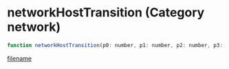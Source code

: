# networkHostTransition (Category network)

```js
function networkHostTransition(p0: number, p1: number, p2: number, p3: number, p4: number, p5: number): number
```

[filename](networkHostTransition_m.md ':include')